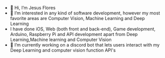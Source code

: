 - 👋 Hi, I’m Jesus Flores
- 👀 I’m interested in any kind of software development, however my most favorite areas are Computer Vision, Machine Learning and Deep Learning
- I have done iOS, Web (both front and back-end), Game development, Arduino, Raspberry Pi and API development apart from Deep Learning,Machine learning and Computer Vision
- 🌱 I’m currently working on a discord bot that lets users interact with my Deep Learning and computer vision function API's

<!---
55jflores/55jflores is a ✨ special ✨ repository because its `README.md` (this file) appears on your GitHub profile.
You can click the Preview link to take a look at your changes.
--->
